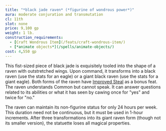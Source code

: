 ```yaml
---
title: "*black jade raven* (*figurine of wondrous power*)"
aura: moderate conjuration and transmutation
cl: 11th
slot: none
price: 9,100 gp
weight: 1 lb.
construction_requirements:
  - [Craft Wondrous Item](/feats/craft-wondrous-item/)
  - [*animate objects*](/spells/animate-objects/)
cost: 4,550 gp
---
```


This fist-sized piece of black jade is exquisitely tooled into the shape of a raven with outstretched wings. Upon command, it transforms into a black raven (use the stats for an eagle) or a giant black raven (use the stats for a giant eagle). Both forms of the raven have [Improved Steal](/feats/improved-steal/) as a bonus feat. The raven understands Common but cannot speak. It can answer questions related to its abilities or what it has seen by cawing once for "yes" and twice for "no."

The raven can maintain its non-figurine status for only 24 hours per week. This duration need not be continuous, but it must be used in 1-hour increments. After three transformations into its giant raven form (though not its smaller version), the statuette loses all magical properties.

